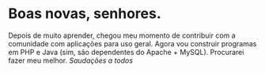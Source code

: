 <h1>Boas novas, senhores.</h1>
Depois de muito aprender, chegou meu momento de contribuir com a comunidade com aplicações para uso geral. Agora vou construir programas em PHP e Java (sim, são dependentes do Apache + MySQL). Procurarei fazer meu melhor.
<i>Saudações a todos</i>
